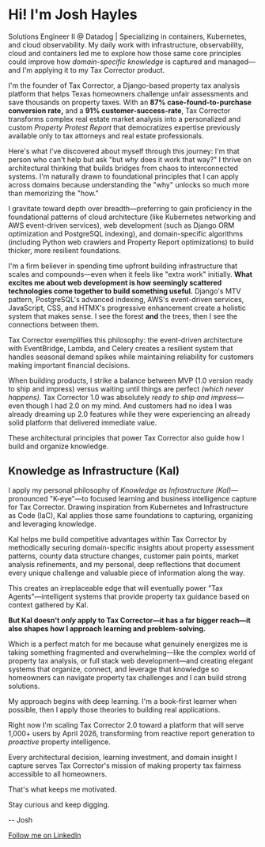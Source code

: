# Hi! I'm Josh Hayles

Solutions Engineer II @ Datadog | Specializing in containers, Kubernetes, and cloud observability. My daily work with infrastructure, observability, cloud and containers led me to explore how those same core principles could improve how _domain-specific knowledge_ is captured and managed—and I'm applying it to my Tax Corrector product.

I'm the founder of Tax Corrector, a Django-based property tax analysis platform that helps Texas homeowners challenge unfair assessments and save thousands on property taxes. With an **87% case-found-to-purchase conversion rate,** and a **91% customer-success-rate**, Tax Corrector transforms complex real estate market analysis into a personalized and custom _Property Protest Report_ that democratizes expertise previously available only to tax attorneys and real estate professionals.

Here's what I've discovered about myself through this journey: I'm that person who can't help but ask "but *why* does it work that way?" I thrive on architectural thinking that builds bridges from chaos to interconnected systems. I'm naturally drawn to foundational principles that I can apply across domains because understanding the "why" unlocks so much more than memorizing the "how."

I gravitate toward depth over breadth—preferring to gain proficiency in the foundational patterns of cloud architecture (like Kubernetes networking and AWS event-driven services), web development (such as Django ORM optimization and PostgreSQL indexing), and domain-specific algorithms (including Python web crawlers and Property Report optimizations) to build thicker, more resilient foundations.

I'm a firm believer in spending time upfront building infrastructure that scales and compounds—even when it feels like "extra work" initially. **What excites me about web development is how seemingly scattered technologies come together to build something useful.** Django's MTV pattern, PostgreSQL's advanced indexing, AWS's event-driven services, JavaScript, CSS, and HTMX's progressive enhancement create a holistic system that makes sense. I see the forest **and** the trees, then I see the connections between them.

Tax Corrector exemplifies this philosophy: the event-driven architecture with EventBridge, Lambda, and Celery creates a resilient system that handles seasonal demand spikes while maintaining reliability for customers making important financial decisions.

When building products, I strike a balance between MVP (1.0 version ready to ship and impress) versus waiting until things are perfect _(which never happens)._ Tax Corrector 1.0 was absolutely *ready to ship and impress*—even though I had 2.0 on my mind. And customers had no idea I was already dreaming up 2.0 features while they were experiencing an already solid platform that delivered immediate value.

These architectural principles that power Tax Corrector also guide how I build and organize knowledge.

## Knowledge as Infrastructure (KaI)

I apply my personal philosophy of _Knowledge as Infrastructure (KaI)_—pronounced "K-eye"—to focused learning and business intelligence capture for Tax Corrector. Drawing inspiration from Kubernetes and Infrastructure as Code (IaC), KaI applies those same foundations to capturing, organizing and leveraging knowledge.

KaI helps me build competitive advantages within Tax Corrector by methodically securing domain-specific insights about property assessment patterns, county data structure changes, customer pain points, market analysis refinements, and my personal, deep reflections that document every unique challenge and valuable piece of information along the way.

This creates an irreplaceable edge that will eventually power "Tax Agents"—intelligent systems that provide property tax guidance based on context gathered by KaI.

**But KaI doesn't _only_ apply to Tax Corrector—it has a far bigger reach—it also shapes how I approach learning and problem-solving.**

Which is a perfect match for me because what genuinely energizes me is taking something fragmented and overwhelming—like the complex world of property tax analysis, or full stack web development—and creating elegant systems that organize, connect, and leverage that knowledge so homeowners can navigate property tax challenges and I can build strong solutions.

My approach begins with deep learning. I'm a book-first learner when possible, then I apply those theories to building real applications. 

Right now I'm scaling Tax Corrector 2.0 toward a platform that will serve 1,000+ users by April 2026, transforming from reactive report generation to _proactive_ property intelligence.

Every architectural decision, learning investment, and domain insight I capture serves Tax Corrector's mission of making property tax fairness accessible to all homeowners. 

That's what keeps me motivated.

Stay curious and keep digging.

-- Josh

[Follow me on LinkedIn](https://www.linkedin.com/in/joshhayles/)
